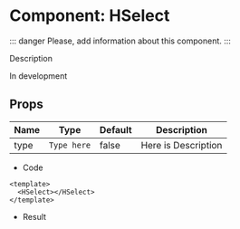 
<script setup>
import Select from '../vue/HSelect.vue'
import HTag from '../vue/HTag.vue'
</script>

# Component: HSelect

::: danger
Please, add information about this component.
:::

Description

<HTag type="warning" style="width: 150px; margin-top:10px;">In development</HTag>

## Props

| Name | Type        | Default | Description   |
|------|------------------------|---------|--------------------------|
| type | <code>Type here</code> | false   | Here is Description      |

- Code

```vue
<template>
  <HSelect></HSelect>
</template>
```

- Result

<div style="display: flex; flex-direction: column; gap: 5px;">
    <HSelect></HSelect>
</div>
